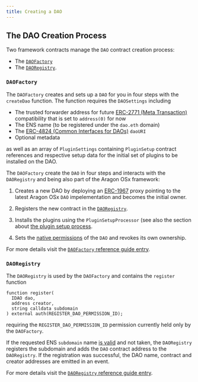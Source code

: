 ```yaml
---
title: Creating a DAO
---
```


## The DAO Creation Process

Two framework contracts manage the `DAO` contract creation process:

- The [`DAOFactory`](../../../03-reference-guide/framework/dao/DAOFactory.md)
- The [`DAORegistry`](../../../03-reference-guide/framework/dao/DAORegistry.md).

<!-- Add subgraphic from the framework overview main graphic-->

### `DAOFactory`

The `DAOFactory` creates and sets up a `DAO` for you in four steps with the `createDao` function. The function requires the `DAOSettings` including

- The trusted forwarder address for future [ERC-2771 (Meta Transaction)](https://eips.ethereum.org/EIPS/eip-2771) compatibility that is set to `address(0)` for now
- The ENS name (to be registered under the `dao.eth` domain)
- The [ERC-4824 (Common Interfaces for DAOs)](https://eips.ethereum.org/EIPS/eip-4824) `daoURI`
- Optional metadata

as well as an array of `PluginSettings` containing `PluginSetup` contract references and respective setup data for the initial set of plugins to be installed on the DAO.

The `DAOFactory` create the `DAO` in four steps and interacts with the `DAORegistry` and being also part of the Aragon OSx framework:

1. Creates a new DAO by deploying an [ERC-1967](https://eips.ethereum.org/EIPS/eip-1967) proxy pointing to the latest Aragon OSx `DAO` impelementation and becomes the initial owner.

2. Registers the new contract in the [`DAORegistry`](#daoregistry).

3. Installs the plugins using the `PluginSetupProcessor` (see also the section about [the plugin setup process](../02-plugin-management/02-plugin-setup/index.md).

4. Sets the [native permissions](../../01-core/02-permissions/index.md/#permissions-native-to-the-dao-contract) of the `DAO` and revokes its own ownership.

For more details visit the [`DAOFactory` reference guide entry](../../../03-reference-guide/framework/dao/DAOFactory.md).

### `DAORegistry`

The `DAORegistry` is used by the `DAOFactory` and contains the `register` function

```solidity title="@aragon/framework/dao/DAORegistry.sol"
function register(
  IDAO dao,
  address creator,
  string calldata subdomain
) external auth(REGISTER_DAO_PERMISSION_ID);
```

requiring the `REGISTER_DAO_PERMISSION_ID` permission currently held only by the `DAOFactory`.

If the requested ENS `subdomain` name [is valid](../03-ens-names.md) and not taken, the `DAORegistry` registers the subdomain and adds the `DAO` contract address to the `DAORegistry`.
If the registration was successful, the DAO name, contract and creator addresses are emitted in an event.

For more details visit the [`DAORegistry` reference guide entry](../../../03-reference-guide/framework/dao/DAORegistry.md).
